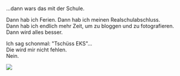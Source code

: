 <!--
.. title: Noch 3 Tage...
.. slug: 169-noch-3-tage
.. date: 2007-06-26 05:47:56
.. tags: Ferien,Schule,Persönlich
.. description: 
.. type: text
-->

...dann wars das mit der Schule.
<!-- TEASER_END -->

Dann hab ich Ferien. Dann hab ich meinen Realschulabschluss.  
Dann hab ich endlich mehr Zeit, um zu bloggen und zu fotografieren.  
Dann wird alles besser.

Ich sag schonmal: "Tschüss EKS"...  
Die wird mir nicht fehlen.  
Nein.

![](/images/eks.jpg)
